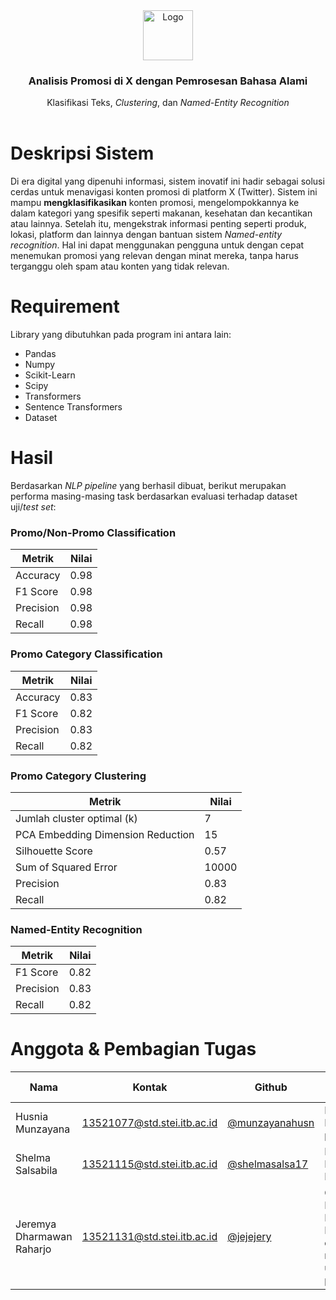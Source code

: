 
<div align="center">
  <a href="https://github.com/jejejery/IF5153-Tugas-Besar-Analisis-Promo">
    <img src="https://static.vecteezy.com/system/resources/previews/042/148/611/non_2x/new-twitter-x-logo-twitter-icon-x-social-media-icon-free-png.png" alt="Logo" width="80" height="80">
  </a>
  <h3 align="center">Analisis Promosi di X dengan Pemrosesan Bahasa Alami </h3>

  <p align="center">
    Klasifikasi Teks, <i>Clustering</i>, dan <i>Named-Entity Recognition</i>
    <br />
    <br />
  </p>
</div>

# Deskripsi Sistem
Di era digital yang dipenuhi informasi, sistem inovatif ini hadir sebagai solusi cerdas untuk menavigasi konten promosi di platform X (Twitter). Sistem ini mampu **mengklasifikasikan** konten promosi, mengelompokkannya ke dalam kategori yang spesifik seperti makanan, kesehatan dan kecantikan atau lainnya. Setelah itu, mengekstrak informasi penting seperti produk, lokasi, platform dan lainnya dengan bantuan sistem *Named-entity recognition*. Hal ini dapat menggunakan pengguna untuk dengan cepat menemukan promosi yang relevan dengan minat mereka, tanpa harus terganggu oleh spam atau konten yang tidak relevan.

# Requirement
Library yang dibutuhkan pada program ini antara lain:
* Pandas
* Numpy
* Scikit-Learn
* Scipy
* Transformers
* Sentence Transformers
* Dataset

# Hasil

Berdasarkan *NLP pipeline* yang berhasil dibuat, berikut merupakan performa masing-masing task berdasarkan evaluasi terhadap dataset uji/*test set*:

### Promo/Non-Promo Classification
|Metrik|Nilai|
|----|----|
|Accuracy|0.98|
|F1 Score|0.98|
|Precision|0.98|
|Recall|0.98|

### Promo Category Classification
|Metrik|Nilai|
|----|----|
|Accuracy|0.83|
|F1 Score|0.82|
|Precision|0.83|
|Recall|0.82|

### Promo Category Clustering
|Metrik|Nilai|
|----|----|
|Jumlah cluster optimal (k)|7|
|PCA Embedding Dimension Reduction|15|
|Silhouette Score|0.57|
|Sum of Squared Error|10000|
|Precision|0.83|
|Recall|0.82|

### Named-Entity Recognition
|Metrik|Nilai|
|----|----|
|F1 Score|0.82|
|Precision|0.83|
|Recall|0.82|




# Anggota & Pembagian Tugas

|Nama|Kontak|Github|Pembagian Tugas|
|----|-------|------|------|
|Husnia Munzayana | 13521077@std.stei.itb.ac.id|<a href="https://github.com/munzayanahusn">@munzayanahusn</a>| Klasifikasi Promo/Non-promo|
|Shelma Salsabila | 13521115@std.stei.itb.ac.id|<a href="https://www.github.com/shelmasalsa17">@shelmasalsa17</a>| Klasifikasi Kategori Promo|
|Jeremya Dharmawan Raharjo | 13521131@std.stei.itb.ac.id|<a href="https://www.github.com/jejejery">@jejejery</a>| Clustering Kategori Promo & Named-entity recognition untuk aspek promosi|

